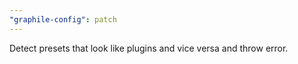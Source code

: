 ```yaml
---
"graphile-config": patch
---
```


Detect presets that look like plugins and vice versa and throw error.
